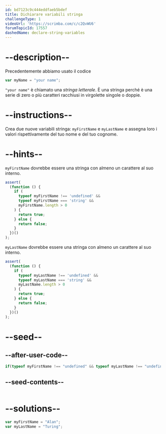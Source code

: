 ```yaml
---
id: bd7123c9c444eddfaeb5bdef
title: Dichiarare variabili stringa
challengeType: 1
videoUrl: 'https://scrimba.com/c/c2QvWU6'
forumTopicId: 17557
dashedName: declare-string-variables
---
```


# --description--

Precedentemente abbiamo usato il codice

```js
var myName = "your name";
```

`"your name"` è chiamato una <dfn>stringa</dfn> <dfn>letterale</dfn>. È una stringa perché è una serie di zero o più caratteri racchiusi in virgolette singole o doppie.

# --instructions--

Crea due nuove variabili stringa: `myFirstName` e `myLastName` e assegna loro i valori rispettivamente del tuo nome e del tuo cognome.

# --hints--

`myFirstName` dovrebbe essere una stringa con almeno un carattere al suo interno.

```js
assert(
  (function () {
    if (
      typeof myFirstName !== 'undefined' &&
      typeof myFirstName === 'string' &&
      myFirstName.length > 0
    ) {
      return true;
    } else {
      return false;
    }
  })()
);
```

`myLastName` dovrebbe essere una stringa con almeno un carattere al suo interno.

```js
assert(
  (function () {
    if (
      typeof myLastName !== 'undefined' &&
      typeof myLastName === 'string' &&
      myLastName.length > 0
    ) {
      return true;
    } else {
      return false;
    }
  })()
);
```

# --seed--

## --after-user-code--

```js
if(typeof myFirstName !== "undefined" && typeof myLastName !== "undefined"){(function(){return myFirstName + ', ' + myLastName;})();}
```

## --seed-contents--

```js

```

# --solutions--

```js
var myFirstName = "Alan";
var myLastName = "Turing";
```
